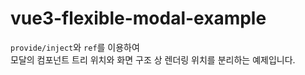 # vue3-flexible-modal-example

`provide/inject`와 `ref`를 이용하여  
모달의 컴포넌트 트리 위치와 화면 구조 상 렌더링 위치를 분리하는 예제입니다.
